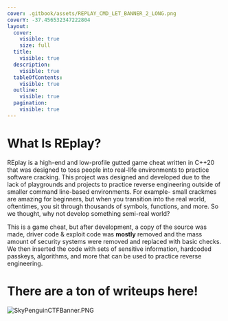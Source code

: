 ```yaml
---
cover: .gitbook/assets/REPLAY_CMD_LET_BANNER_2_LONG.png
coverY: -37.456532347222804
layout:
  cover:
    visible: true
    size: full
  title:
    visible: true
  description:
    visible: true
  tableOfContents:
    visible: true
  outline:
    visible: true
  pagination:
    visible: true
---
```


# What Is REplay?

REplay is a high-end and low-profile gutted game cheat written in C++20 that was designed to toss people into real-life environments to practice software cracking. This project was designed and developed due to the lack of playgrounds and projects to practice reverse engineering outside of smaller command line-based environments. For example- small crackmes are amazing for beginners, but when you transition into the real world, oftentimes, you sit through thousands of symbols, functions, and more. So we thought, why not develop something semi-real world?

This is a game cheat, but after development, a copy of the source was made, driver code & exploit code was **mostly** removed and the mass amount of security systems were removed and replaced with basic checks. We then inserted the code with sets of sensitive information, hardcoded passkeys, algorithms, and more that can be used to practice reverse engineering.

# There are a ton of writeups here!

![SkyPenguinCTFBanner.PNG](Obsid.PNG)
